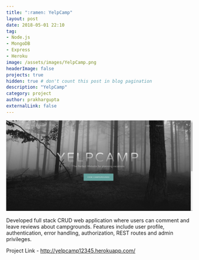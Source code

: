 ```yaml
---
title: ":ramen: YelpCamp"
layout: post
date: 2018-05-01 22:10
tag:
- Node.js
- MongoDB
- Express
- Heroku
image: /assets/images/YelpCamp.png
headerImage: false
projects: true
hidden: true # don't count this post in blog pagination
description: "YelpCamp"
category: project
author: prakhargupta
externalLink: false
---
```


![Screenshot](/assets/images/YelpCamp.png)

Developed full stack CRUD web application where users can comment and leave reviews about campgrounds. Features include user profile, authentication, error handling, authorization, REST routes and admin privileges.

Project Link - http://yelpcamp12345.herokuapp.com/
